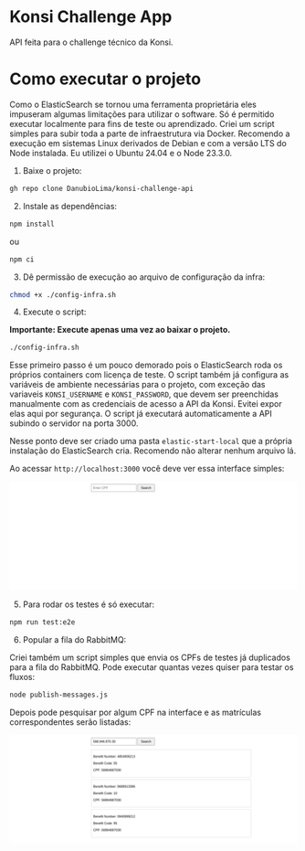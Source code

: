 # Konsi Challenge App

API feita para o challenge técnico da Konsi.

# Como executar o projeto

Como o ElasticSearch se tornou uma ferramenta proprietária eles impuseram algumas limitações para utilizar o software. Só é permitido executar
localmente para fins de teste ou aprendizado. Criei um script simples para subir toda a parte de infraestrutura via Docker.
Recomendo a execução em sistemas Linux derivados de Debian e com a versão LTS do Node instalada. Eu utilizei o Ubuntu 24.04 e o Node 23.3.0.

1. Baixe o projeto:

```bash
gh repo clone DanubioLima/konsi-challenge-api
```

2. Instale as dependências:

```bash
npm install
```

ou

```bash
npm ci
```

3. Dê permissão de execução ao arquivo de configuração da infra:

```bash
chmod +x ./config-infra.sh
```

4. Execute o script:

**Importante: Execute apenas uma vez ao baixar o projeto.**

```bash
./config-infra.sh
```

Esse primeiro passo é um pouco demorado pois o ElasticSearch roda os próprios containers com licença de teste. O script também já configura as variáveis de ambiente necessárias para o projeto, com exceção das variaveis `KONSI_USERNAME` e `KONSI_PASSWORD`, que devem ser preenchidas manualmente com as credenciais de acesso a API da Konsi. Evitei expor elas aqui por segurança.
O script já executará automaticamente a API subindo o servidor na porta 3000.

Nesse ponto deve ser criado uma pasta `elastic-start-local` que a própria instalação do ElasticSearch cria. Recomendo não alterar nenhum arquivo lá.

Ao acessar `http://localhost:3000` você deve ver essa interface simples:

![image](konsi-web.png)

5. Para rodar os testes é só executar:

```bash
npm run test:e2e
```

6. Popular a fila do RabbitMQ:

Criei também um script simples que envia os CPFs de testes já duplicados para a fila do RabbitMQ. Pode executar quantas vezes quiser para testar os fluxos:

```bash
node publish-messages.js
```

Depois pode pesquisar por algum CPF na interface e as matrículas correspondentes serão listadas:

![image](konsi-web-list.png)